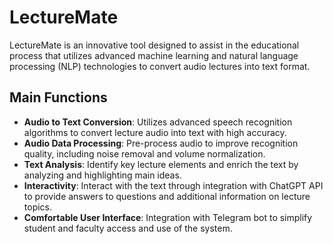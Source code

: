 # LectureMate
LectureMate is an innovative tool designed to assist in the educational process that utilizes advanced machine learning and natural language processing (NLP) technologies to convert audio lectures into text format. 

## Main Functions
- **Audio to Text Conversion**: Utilizes advanced speech recognition algorithms to convert lecture audio into text with high accuracy.
- **Audio Data Processing**: Pre-process audio to improve recognition quality, including noise removal and volume normalization.
- **Text Analysis**: Identify key lecture elements and enrich the text by analyzing and highlighting main ideas.
- **Interactivity**: Interact with the text through integration with ChatGPT API to provide answers to questions and additional information on lecture topics.
- **Comfortable User Interface**: Integration with Telegram bot to simplify student and faculty access and use of the system.
